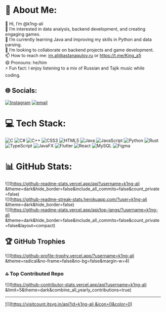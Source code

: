 # 💫 About Me:
👋 Hi, I’m @k1ng-ali<br>👀 I’m interested in data analysis, backend development, and creating engaging games.<br>🌱 I’m currently learning Java and improving my skills in Python and data parsing.<br>💞️ I’m looking to collaborate on backend projects and game development.<br>📫 How to reach me: im.ali@astanaqulov.ru or https://t.me/King_a1i<br>😄 Pronouns: he/him<br>⚡ Fun fact: I enjoy listening to a mix of Russian and Tajik music while coding.


## 🌐 Socials:
[![Instagram](https://img.shields.io/badge/Instagram-%23E4405F.svg?logo=Instagram&logoColor=white)](https://instagram.com/_muhammad_.al1) [![email](https://img.shields.io/badge/Email-D14836?logo=gmail&logoColor=white)](mailto:im.ali@astanaqulov.ru) 

# 💻 Tech Stack:
![C](https://img.shields.io/badge/c-%2300599C.svg?style=for-the-badge&logo=c&logoColor=white) ![C#](https://img.shields.io/badge/c%23-%23239120.svg?style=for-the-badge&logo=csharp&logoColor=white) ![C++](https://img.shields.io/badge/c++-%2300599C.svg?style=for-the-badge&logo=c%2B%2B&logoColor=white) ![CSS3](https://img.shields.io/badge/css3-%231572B6.svg?style=for-the-badge&logo=css3&logoColor=white) ![HTML5](https://img.shields.io/badge/html5-%23E34F26.svg?style=for-the-badge&logo=html5&logoColor=white) ![Java](https://img.shields.io/badge/java-%23ED8B00.svg?style=for-the-badge&logo=openjdk&logoColor=white) ![JavaScript](https://img.shields.io/badge/javascript-%23323330.svg?style=for-the-badge&logo=javascript&logoColor=%23F7DF1E) ![Python](https://img.shields.io/badge/python-3670A0?style=for-the-badge&logo=python&logoColor=ffdd54) ![Rust](https://img.shields.io/badge/rust-%23000000.svg?style=for-the-badge&logo=rust&logoColor=white) ![TypeScript](https://img.shields.io/badge/typescript-%23007ACC.svg?style=for-the-badge&logo=typescript&logoColor=white) ![JavaFX](https://img.shields.io/badge/javafx-%23FF0000.svg?style=for-the-badge&logo=javafx&logoColor=white) ![Flutter](https://img.shields.io/badge/Flutter-%2302569B.svg?style=for-the-badge&logo=Flutter&logoColor=white) ![React](https://img.shields.io/badge/react-%2320232a.svg?style=for-the-badge&logo=react&logoColor=%2361DAFB) ![MySQL](https://img.shields.io/badge/mysql-4479A1.svg?style=for-the-badge&logo=mysql&logoColor=white) ![Figma](https://img.shields.io/badge/figma-%23F24E1E.svg?style=for-the-badge&logo=figma&logoColor=white)
# 📊 GitHub Stats:
![](https://github-readme-stats.vercel.app/api?username=k1ng-ali &theme=dark&hide_border=false&include_all_commits=false&count_private=false)<br/>
![](https://github-readme-streak-stats.herokuapp.com/?user=k1ng-ali &theme=dark&hide_border=false)<br/>
![](https://github-readme-stats.vercel.app/api/top-langs/?username=k1ng-ali &theme=dark&hide_border=false&include_all_commits=false&count_private=false&layout=compact)

## 🏆 GitHub Trophies
![](https://github-profile-trophy.vercel.app/?username=k1ng-ali &theme=radical&no-frame=false&no-bg=false&margin-w=4)

### 🔝 Top Contributed Repo
![](https://github-contributor-stats.vercel.app/api?username=k1ng-ali &limit=5&theme=dark&combine_all_yearly_contributions=true)

---
[![](https://visitcount.itsvg.in/api?id=k1ng-ali &icon=0&color=0)](https://visitcount.itsvg.in)

<!-- Proudly created with GPRM ( https://gprm.itsvg.in ) -->
